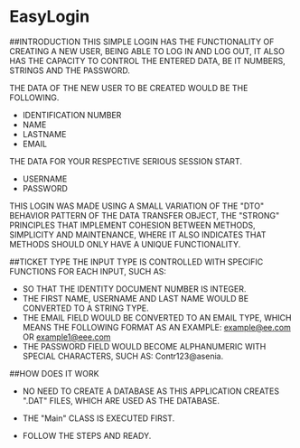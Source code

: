 # EasyLogin

##INTRODUCTION
THIS SIMPLE LOGIN HAS THE FUNCTIONALITY OF CREATING A NEW USER, BEING ABLE TO LOG IN AND LOG OUT, IT ALSO HAS THE CAPACITY TO CONTROL THE ENTERED DATA, BE IT NUMBERS, STRINGS AND THE PASSWORD.

THE DATA OF THE NEW USER TO BE CREATED WOULD BE THE FOLLOWING.
* IDENTIFICATION NUMBER
* NAME
* LASTNAME
* EMAIL
 
THE DATA FOR YOUR RESPECTIVE SERIOUS SESSION START.
* USERNAME
* PASSWORD

THIS LOGIN WAS MADE USING A SMALL VARIATION OF THE "DTO" BEHAVIOR PATTERN OF THE DATA TRANSFER OBJECT, THE "STRONG" PRINCIPLES THAT IMPLEMENT COHESION BETWEEN METHODS, SIMPLICITY AND MAINTENANCE, WHERE IT ALSO INDICATES THAT METHODS SHOULD ONLY HAVE A UNIQUE FUNCTIONALITY.

##TICKET TYPE
THE INPUT TYPE IS CONTROLLED WITH SPECIFIC FUNCTIONS FOR EACH INPUT, SUCH AS:
* SO THAT THE IDENTITY DOCUMENT NUMBER IS INTEGER.
* THE FIRST NAME, USERNAME AND LAST NAME WOULD BE CONVERTED TO A STRING TYPE.
* THE EMAIL FIELD WOULD BE CONVERTED TO AN EMAIL TYPE, WHICH MEANS THE FOLLOWING FORMAT AS AN EXAMPLE: example@ee.com OR example1@eee.com
* THE PASSWORD FIELD WOULD BECOME ALPHANUMERIC WITH SPECIAL CHARACTERS, SUCH AS: Contr123@asenia.

##HOW DOES IT WORK
* NO NEED TO CREATE A DATABASE AS THIS APPLICATION CREATES ".DAT" FILES, WHICH ARE USED AS THE DATABASE.

* THE "Main" CLASS IS EXECUTED FIRST.

* FOLLOW THE STEPS AND READY.
